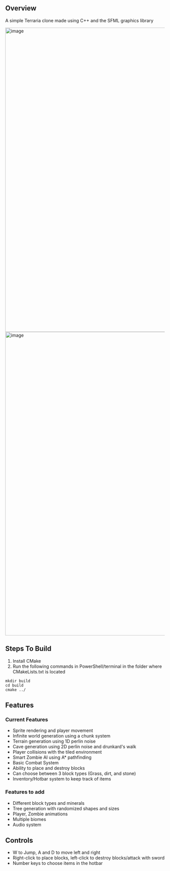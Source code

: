## Overview
A simple Terraria clone made using C++ and the SFML graphics library

<img width="1905" height="963" alt="image" src="https://github.com/user-attachments/assets/a84dab21-f259-4412-9afd-dcd4aebc4a5b" />
<img width="1908" height="961" alt="image" src="https://github.com/user-attachments/assets/d55955a8-22c9-4a49-825e-b3cb8f6457ae" />


## Steps To Build
1. Install CMake
2. Run the following commands in PowerShell/terminal in the folder where CMakeLists.txt is located
```
mkdir build
cd build
cmake ../
```

## Features
### Current Features

- Sprite rendering and player movement
- Infinite world generation using a chunk system
- Terrain generation using 1D perlin noise
- Cave generation using 2D perlin noise and drunkard's walk
- Player collisions with the tiled environment
- Smart Zombie AI using A* pathfinding
- Basic Combat System
- Ability to place and destroy blocks
- Can choose between 3 block types (Grass, dirt, and stone)
- Inventory/Hotbar system to keep track of items
  
### Features to add

- Different block types and minerals
- Tree generation with randomized shapes and sizes
- Player, Zombie animations
- Multiple biomes
- Audio system
  
## Controls

- W to Jump, A and D to move left and right
- Right-click to place blocks, left-click to destroy blocks/attack with sword
- Number keys to choose items in the hotbar


